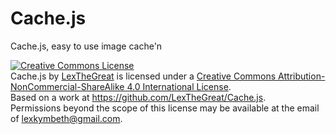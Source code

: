 # Cache.js
Cache.js, easy to use image cache'n

<a rel="license" href="http://creativecommons.org/licenses/by-nc-sa/4.0/"><img alt="Creative Commons License" style="border-width:0" src="https://i.creativecommons.org/l/by-nc-sa/4.0/88x31.png" /></a><br /><span xmlns:dct="http://purl.org/dc/terms/" property="dct:title">Cache.js</span> by <a xmlns:cc="http://creativecommons.org/ns#" href="https://github.com/LexTheGreat" property="cc:attributionName" rel="cc:attributionURL">LexTheGreat</a> is licensed under a <a rel="license" href="http://creativecommons.org/licenses/by-nc-sa/4.0/">Creative Commons Attribution-NonCommercial-ShareAlike 4.0 International License</a>.<br />Based on a work at <a xmlns:dct="http://purl.org/dc/terms/" href="https://github.com/LexTheGreat/Cache.js" rel="dct:source">https://github.com/LexTheGreat/Cache.js</a>.<br />Permissions beyond the scope of this license may be available at the email of <a xmlns:cc="http://creativecommons.org/ns#" href="lexkymbeth@gmail.com" rel="cc:morePermissions">lexkymbeth@gmail.com</a>.

